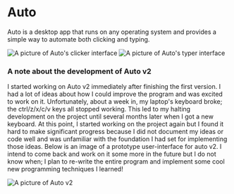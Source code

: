 # Auto

Auto is a desktop app that runs on any operating system and provides a simple way to automate both clicking and typing.

![A picture of Auto's clicker interface](https://raw.githubusercontent.com/japraj/autoclicker-typer.github.io/master/img/Clicker.JPG)
![A picture of Auto's typer interface](https://raw.githubusercontent.com/japraj/autoclicker-typer.github.io/master/img/Typer.jpg)

### A note about the development of Auto v2

I started working on Auto v2 immediately after finishing the first version. I had a lot of ideas about how I could improve the program and was excited to work on it. Unfortunately, about a week in, my laptop's keyboard broke; the ctrl/z/x/c/v keys all stopped working. This led to my halting development on the project until several months later when I got a new keyboard. At this point, I started working on the project again but I found it hard to make significant progress because I did not document my ideas or code well and was unfamiliar with the foundation I had set for implementing those ideas. Below is an image of a prototype user-interface for auto v2. I intend to come back and work on it some more in the future but I do not know when; I plan to re-write the entire program and implement some cool new programming techniques I learned!

![A picture of Auto v2](https://raw.githubusercontent.com/japraj/autoclicker-typer.github.io/master/img/capstonev2.jpg)
